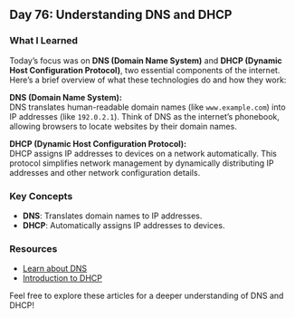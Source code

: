 ## Day 76: Understanding DNS and DHCP

### What I Learned

Today’s focus was on **DNS (Domain Name System)** and **DHCP (Dynamic Host Configuration Protocol)**, two essential components of the internet. Here’s a brief overview of what these technologies do and how they work:

**DNS (Domain Name System):**  
DNS translates human-readable domain names (like `www.example.com`) into IP addresses (like `192.0.2.1`). Think of DNS as the internet’s phonebook, allowing browsers to locate websites by their domain names.

**DHCP (Dynamic Host Configuration Protocol):**  
DHCP assigns IP addresses to devices on a network automatically. This protocol simplifies network management by dynamically distributing IP addresses and other network configuration details.

### Key Concepts

- **DNS**: Translates domain names to IP addresses.
- **DHCP**: Automatically assigns IP addresses to devices.

### Resources

- [Learn about DNS](https://roadmap.sh/guides/dns-in-one-picture)
- [Introduction to DHCP](https://roadmap.sh/guides/dhcp-in-one-picture)

Feel free to explore these articles for a deeper understanding of DNS and DHCP!

